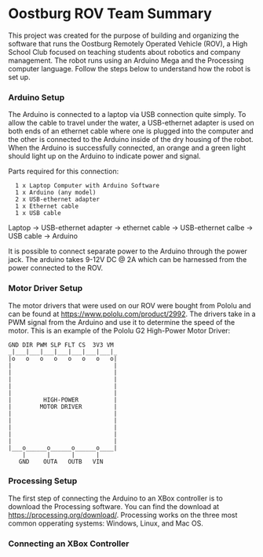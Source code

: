 # Oostburg ROV Team Summary
This project was created for the purpose of building and organizing the software that runs the Oostburg Remotely Operated Vehicle (ROV), a High School Club focused on teaching students about robotics and company management. The robot runs using an Arduino Mega and the Processing computer language. Follow the steps below to understand how the robot is set up.

### Arduino Setup
The Arduino is connected to a laptop via USB connection quite simply. To allow the cable to travel under the water, a USB-ethernet adapter is used on both ends of an ethernet cable where one is plugged into the computer and the other is connected to the Arduino inside of the dry housing of the robot. When the Arduino is successfully connected, an orange and a green light should light up on the Arduino to indicate power and signal.

Parts required for this connection:
```
  1 x Laptop Computer with Arduino Software
  1 x Arduino (any model)
  2 x USB-ethernet adapter
  1 x Ethernet cable
  1 x USB cable
```
  
Laptop -> USB-ethernet adapter -> ethernet cable -> USB-ethernet calbe -> USB cable -> Arduino

It is possible to connect separate power to the Arduino through the power jack. The arduino takes 9-12V DC @ 2A which can be harnessed from the power connected to the ROV.

### Motor Driver Setup
The motor drivers that were used on our ROV were bought from Pololu and can be found at https://www.pololu.com/product/2992. The drivers take in a PWM signal from the Arduino and use it to determine the speed of the motor. This is an example of the Pololu G2 High-Power Motor Driver:
```
GND DIR PWM SLP FLT CS  3V3 VM 
_|___|___|___|___|___|___|___|_
|o   o   o   o   o   o   o   o|
|                             |
|                             |
|                             |
|                             |
|                             |
|         HIGH-POWER          |
|        MOTOR DRIVER         |
|                             |
|                             |
|                             |
|                             |
|                             |
|___o______o______o______o____|
    |      |      |      |
   GND    OUTA   OUTB   VIN 
```

### Processing Setup
The first step of connecting the Arduino to an XBox controller is to download the Processing software. You can find the download at https://processing.org/download/. Processing works on the three most common opperating systems: Windows, Linux, and Mac OS.

### Connecting an XBox Controller

